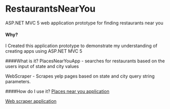 # RestaurantsNearYou
ASP.NET MVC 5 web application prototype for finding restaurants near you


#### Why?
I Created this application prototype to demonstrate my understanding of creating apps using ASP.NET MVC 5

####What is it?
PlacesNearYouApp - searches for restaurants based on the users input of state and city values

WebScraper - Scrapes yelp pages based on state and city query string parameters.

####How do I use it? 
[Places near you application](https://github.com/deniscekic786/RestaurantsNearYou/blob/master/PlaceNearYouApp/README.md)

[Web scraper application]()



